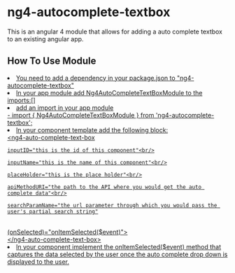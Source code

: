 <h1>ng4-autocomplete-textbox</h1>

This is an angular 4 module that allows for adding a auto complete textbox to an existing angular app.

<h2>How To Use Module</h2>
<u>
<li>You need to add a dependency in your package.json to "ng4-autocomplete-textbox"</li>
<li>In your app module add Ng4AutoCompleteTextBoxModule to the imports:[]</li> 
<li>add an import in your app module</li> 
	- import { Ng4AutoCompleteTextBoxModule } from 'ng4-autocomplete-textbox';
<li>In your component template add the following block:</li>
&lt;ng4-auto-complete-text-box<br/>
    
    inputID="this is the id of this component"<br/>
    
    inputName="this is the name of this component"<br/>
    
    placeHolder="this is the place holder"<br/>
    
    apiMethodURI="the path to the API where you would get the auto complete data"<br/>
    
    searchParamName="the url parameter through which you would pass the user's partial search string"
<br/>   
    (onSelected)="onItemSelected($event)"&gt;<br/>
&lt;/ng4-auto-complete-text-box&gt;
<li>In your component implement the onItemSelected($event) method that captures the data selected by the user once the auto complete drop down is displayed to the user.</li>
</u>



